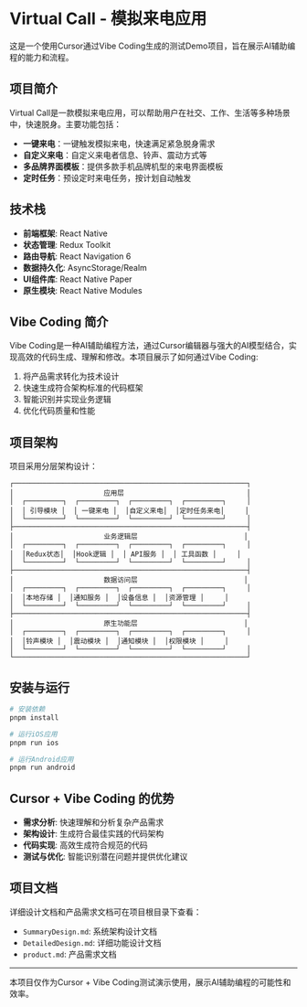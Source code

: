 # Virtual Call - 模拟来电应用

这是一个使用Cursor通过Vibe Coding生成的测试Demo项目，旨在展示AI辅助编程的能力和流程。

## 项目简介

Virtual Call是一款模拟来电应用，可以帮助用户在社交、工作、生活等多种场景中，快速脱身。主要功能包括：

- **一键来电**：一键触发模拟来电，快速满足紧急脱身需求
- **自定义来电**：自定义来电者信息、铃声、震动方式等
- **多品牌界面模板**：提供多款手机品牌机型的来电界面模板
- **定时任务**：预设定时来电任务，按计划自动触发

## 技术栈

- **前端框架**: React Native
- **状态管理**: Redux Toolkit
- **路由导航**: React Navigation 6
- **数据持久化**: AsyncStorage/Realm
- **UI组件库**: React Native Paper
- **原生模块**: React Native Modules

## Vibe Coding 简介

Vibe Coding是一种AI辅助编程方法，通过Cursor编辑器与强大的AI模型结合，实现高效的代码生成、理解和修改。本项目展示了如何通过Vibe Coding:

1. 将产品需求转化为技术设计
2. 快速生成符合架构标准的代码框架
3. 智能识别并实现业务逻辑
4. 优化代码质量和性能

## 项目架构

项目采用分层架构设计：

```
┌─────────────────────────────────────────────────────────┐
│                      应用层                              │
│  ┌─────────┐  ┌─────────┐  ┌─────────┐  ┌─────────┐     │
│  │ 引导模块 │  │ 一键来电 │  │自定义来电│  │定时任务来电│     │
│  └─────────┘  └─────────┘  └─────────┘  └─────────┘     │
├─────────────────────────────────────────────────────────┤
│                      业务逻辑层                          │
│  ┌─────────┐  ┌─────────┐  ┌─────────┐  ┌─────────┐     │
│  │Redux状态│  │Hook逻辑 │  │ API服务 │  │ 工具函数 │     │
│  └─────────┘  └─────────┘  └─────────┘  └─────────┘     │
├─────────────────────────────────────────────────────────┤
│                      数据访问层                          │
│  ┌─────────┐  ┌─────────┐  ┌─────────┐  ┌─────────┐     │
│  │本地存储 │  │通知服务 │  │设备信息 │  │资源管理 │     │
│  └─────────┘  └─────────┘  └─────────┘  └─────────┘     │
├─────────────────────────────────────────────────────────┤
│                      原生功能层                          │
│  ┌─────────┐  ┌─────────┐  ┌─────────┐  ┌─────────┐     │
│  │铃声模块 │  │震动模块 │  │通知模块 │  │权限模块 │     │
│  └─────────┘  └─────────┘  └─────────┘  └─────────┘     │
└─────────────────────────────────────────────────────────┘
```

## 安装与运行

```bash
# 安装依赖
pnpm install

# 运行iOS应用
pnpm run ios

# 运行Android应用
pnpm run android
```

## Cursor + Vibe Coding 的优势

- **需求分析**: 快速理解和分析复杂产品需求
- **架构设计**: 生成符合最佳实践的代码架构
- **代码实现**: 高效生成符合规范的代码
- **测试与优化**: 智能识别潜在问题并提供优化建议

## 项目文档

详细设计文档和产品需求文档可在项目根目录下查看：
- `SummaryDesign.md`: 系统架构设计文档
- `DetailedDesign.md`: 详细功能设计文档
- `product.md`: 产品需求文档

---

本项目仅作为Cursor + Vibe Coding测试演示使用，展示AI辅助编程的可能性和效率。 